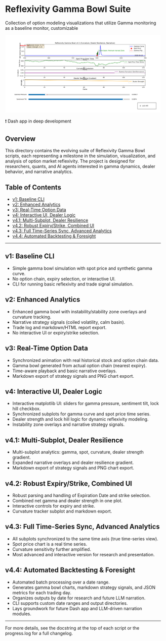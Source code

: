 # Reflexivity Gamma Bowl Suite

Collection of option modeling visualizations that utilize Gamma monitoring as a baseline monitor, customizable

![sample](media/gamma_reflexivity_bowl.png)

❗ Dash app in deep development

## Overview
This directory contains the evolving suite of Reflexivity Gamma Bowl scripts, each representing a milestone in the simulation, visualization, and analysis of option market reflexivity. The project is designed for researchers, quants, and AI agents interested in gamma dynamics, dealer behavior, and narrative analytics.

## Table of Contents
- [v1: Baseline CLI](#v1-baseline-cli)
- [v2: Enhanced Analytics](#v2-enhanced-analytics)
- [v3: Real-Time Option Data](#v3-real-time-option-data)
- [v4: Interactive UI, Dealer Logic](#v4-interactive-ui-dealer-logic)
- [v4.1: Multi-Subplot, Dealer Resilience](#v41-multi-subplot-dealer-resilience)
- [v4.2: Robust Expiry/Strike, Combined UI](#v42-robust-expirystrike-combined-ui)
- [v4.3: Full Time-Series Sync, Advanced Analytics](#v43-full-time-series-sync-advanced-analytics)
- [v4.4: Automated Backtesting & Foresight](#v44-automated-backtesting--foresight)

---

## v1: Baseline CLI
- Simple gamma bowl simulation with spot price and synthetic gamma curve.
- No option chain, expiry selection, or interactive UI.
- CLI for running basic reflexivity and trade signal simulation.

## v2: Enhanced Analytics
- Enhanced gamma bowl with instability/stability zone overlays and curvature tracking.
- Narrative strategy signals (coiled volatility, calm basin).
- Trade log and markdown/HTML report export.
- No interactive UI or expiry/strike selection.

## v3: Real-Time Option Data
- Synchronized animation with real historical stock and option chain data.
- Gamma bowl generated from actual option chain (nearest expiry).
- Time-aware playback and basic narrative overlays.
- Markdown export of strategy signals and PNG chart export.

## v4: Interactive UI, Dealer Logic
- Interactive matplotlib UI: sliders for gamma pressure, sentiment tilt, lock hill checkbox.
- Synchronized subplots for gamma curve and spot price time series.
- Dealer strength and lock hill logic for dynamic reflexivity modeling.
- Instability zone overlays and narrative strategy signals.

## v4.1: Multi-Subplot, Dealer Resilience
- Multi-subplot analytics: gamma, spot, curvature, dealer strength gradient.
- Expanded narrative overlays and dealer resilience gradient.
- Markdown export of strategy signals and PNG chart export.

## v4.2: Robust Expiry/Strike, Combined UI
- Robust parsing and handling of Expiration Date and strike selection.
- Combined net gamma and dealer strength in one plot.
- Interactive controls for expiry and strike.
- Curvature tracker subplot and markdown export.

## v4.3: Full Time-Series Sync, Advanced Analytics
- All subplots synchronized to the same time axis (true time-series view).
- Spot price chart is a real time series.
- Curvature sensitivity further amplified.
- Most advanced and interactive version for research and presentation.

## v4.4: Automated Backtesting & Foresight
- Automated batch processing over a date range.
- Generates gamma bowl charts, markdown strategy signals, and JSON metrics for each trading day.
- Organizes outputs by date for research and future LLM narration.
- CLI supports custom date ranges and output directories.
- Lays groundwork for future Dash app and LLM-driven narration modules.

---

For more details, see the docstring at the top of each script or the progress.log for a full changelog. 
